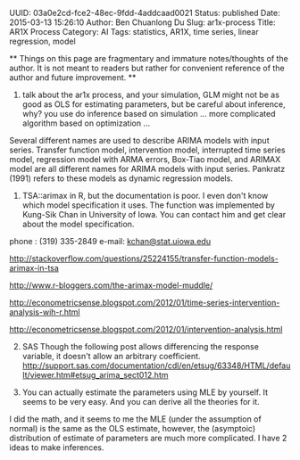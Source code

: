 UUID: 03a0e2cd-fce2-48ec-9fdd-4addcaad0021
Status: published
Date: 2015-03-13 15:26:10
Author: Ben Chuanlong Du
Slug: ar1x-process
Title: AR1X Process
Category: AI
Tags: statistics, AR1X, time series, linear regression, model

**
Things on this page are
fragmentary and immature notes/thoughts of the author.
It is not meant to readers
but rather for convenient reference of the author and future improvement.
**



1. talk about the ar1x process, and your simulation, 
GLM might not be as good as OLS for estimating parameters, but be careful about inference, why? 
you use do inference based on simulation ...
more complicated algorithm based on optimization ...




Several different names are used to describe ARIMA models with input series. Transfer function model, intervention model, interrupted time series model, regression model with ARMA errors, Box-Tiao model, and ARIMAX model are all different names for ARIMA models with input series. Pankratz (1991) refers to these models as dynamic regression models.


1. TSA::arimax in R, but the documentation is poor. I even don't know which model specification it uses.
The function was implemented by Kung-Sik Chan in University of Iowa. 
You can contact him and get clear about the model specification.

phone : (319) 335-2849
e-mail: kchan@stat.uiowa.edu

http://stackoverflow.com/questions/25224155/transfer-function-models-arimax-in-tsa

http://www.r-bloggers.com/the-arimax-model-muddle/

http://econometricsense.blogspot.com/2012/01/time-series-intervention-analysis-wih-r.html

http://econometricsense.blogspot.com/2012/01/intervention-analysis.html

2. SAS
Though the following post allows differencing the response variable, it doesn't allow an arbitrary coefficient.
http://support.sas.com/documentation/cdl/en/etsug/63348/HTML/default/viewer.htm#etsug_arima_sect012.htm

3. You can actually estimate the parameters using MLE by yourself. It seems to be very easy.
And you can derive all the theories for it.

I did the math, and it seems to me the MLE (under the assumption of normal) is the same as the OLS estimate,
however, the (asymptoic) distribution of estimate of parameters are much more complicated. 
I have 2 ideas to make inferences. 
